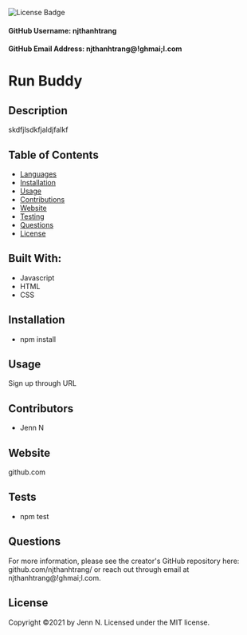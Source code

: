 
![License Badge](https://img.shields.io/badge/License-MIT-green.svg)

#### GitHub Username: njthanhtrang

#### GitHub Email Address: njthanhtrang@!ghmai;l.com

# Run Buddy

## Description
skdfjlsdkfjaldjfalkf

## Table of Contents
* [Languages](#languages)
* [Installation](#installation)
* [Usage](#usage)
* [Contributions](#contributions)
* [Website](#website)
* [Testing](#testing)
* [Questions](#questions)
* [License](#license)
## Built With:
* Javascript
* HTML
* CSS

## Installation
- npm install

## Usage
Sign up through URL

## Contributors
- Jenn N

## Website
github.com

## Tests
- npm test

## Questions
For more information, please see the creator's GitHub repository here: github.com/njthanhtrang/
or reach out through email at njthanhtrang@!ghmai;l.com.

## License
Copyright &copy;2021 by Jenn N.
Licensed under the MIT license.
